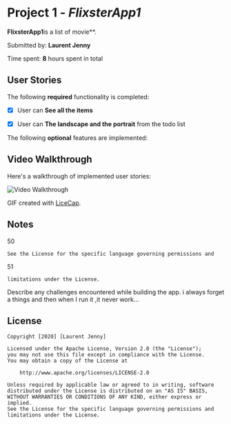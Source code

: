 # Project 1 - *FlixsterApp1*

**FlixsterApp1**is a list of movie**.

Submitted by: **Laurent Jenny**

Time spent: **8** hours spent in total

## User Stories

The following **required** functionality is completed:

* [x] User can **See all the items**
* [x] User can **The landscape and the portrait** from the todo list


The following **optional** features are implemented:

## Video Walkthrough

Here's a walkthrough of implemented user stories:

<img src='http://i.imgur.com/link/to/your/gif/file.gif' title='Video Walkthrough' width='' alt='Video Walkthrough' />

GIF created with [LiceCap](http://www.cockos.com/licecap/).

## Notes
50

    See the License for the specific language governing permissions and

51

    limitations under the License.
Describe any challenges encountered while building the app.
i always forget a things and then when I run it ,it never work...

## License

    Copyright [2020] [Laurent Jenny]

    Licensed under the Apache License, Version 2.0 (the "License");
    you may not use this file except in compliance with the License.
    You may obtain a copy of the License at

        http://www.apache.org/licenses/LICENSE-2.0

    Unless required by applicable law or agreed to in writing, software
    distributed under the License is distributed on an "AS IS" BASIS,
    WITHOUT WARRANTIES OR CONDITIONS OF ANY KIND, either express or implied.
    See the License for the specific language governing permissions and
    limitations under the License.

